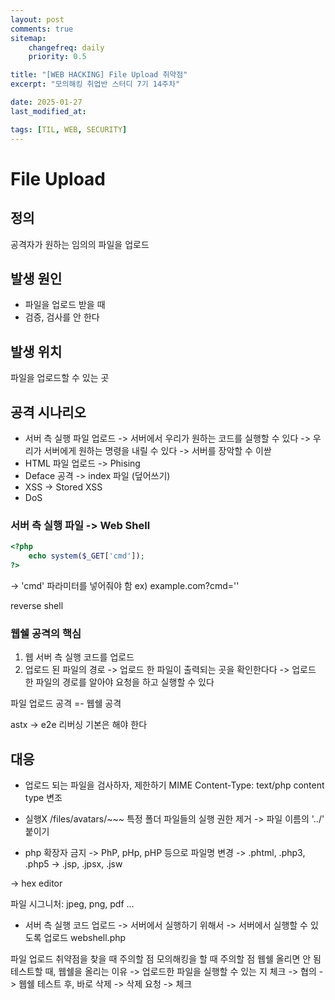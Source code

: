 ```yaml
---
layout: post
comments: true
sitemap:
    changefreq: daily
    priority: 0.5

title: "[WEB HACKING] File Upload 취약점"
excerpt: "모의해킹 취업반 스터디 7기 14주차"

date: 2025-01-27
last_modified_at: 

tags: [TIL, WEB, SECURITY]
---
```


# File Upload

## 정의
공격자가 원하는 임의의 파일을 업로드

## 발생 원인
* 파일을 업로드 받을 때
* 검증, 검사를 안 한다

## 발생 위치
파일을 업로드할 수 있는 곳

## 공격 시나리오
* 서버 측 실행 파일 업로드
    -> 서버에서 우리가 원하는 코드를 실행할 수 있다
    -> 우리가 서버에게 원하는 명령을 내릴 수 있다
    -> 서버를 장악할 수 이싿
* HTML 파일 업로드 -> Phising
* Deface 공격
    -> index 파일 (덮어쓰기)
* XSS
    -> Stored XSS
* DoS

### 서버 측 실행 파일 -> Web Shell
```php
<?php
    echo system($_GET['cmd']);
?>
```
-> 'cmd' 파라미터를 넣어줘야 함
ex) example.com?cmd=''

reverse shell

### 웹쉘 공격의 핵심
1. 웹 서버 측 실행 코드를 업로드
2. 업로드 된 파일의 경로
    -> 업로드 한 파일이 출력되는 곳을 확인한다다
    -> 업로드 한 파일의 경로를 알아야 요청을 하고 실행할 수 있다

파일 업로드 공격 =- 웹쉘 공격

astx -> e2e
리버싱 기본은 해야 한다

## 대응
* 업로드 되는 파일을 검사하자, 제한하기
MIME
Content-Type: text/php
content type 변조

* 실행X
/files/avatars/~~~
특정 폴더 파일들의 실행 권한 제거
-> 파일 이름의 '../' 붙이기

* php 확장자 금지
-> PhP, pHp, pHP 등으로 파일명 변경
-> .phtml, .php3, .php5
-> .jsp, .jpsx, .jsw

-> hex editor
<? php system($_ㅎㄸㅆ['cmd']); ?>

파일 시그니처: jpeg, png, pdf ...

* 서버 측 실행 코드 업로드
-> 서버에서 실행하기 위해서
-> 서버에서 실행할 수 있도록 업로드
webshell.php

파일 업로드 취약점을 찾을 때 주의할 점
모의해킹을 할 때 주의할 점
웹쉘 올리면 안 됨
테스트할 때, 웹쉘을 올리는 이유
-> 업로드한 파일을 실행할 수 있는 지 체크
-> 협의
-> 웹쉘 테스트 후, 바로 삭제
-> 삭제 요청 -> 체크
